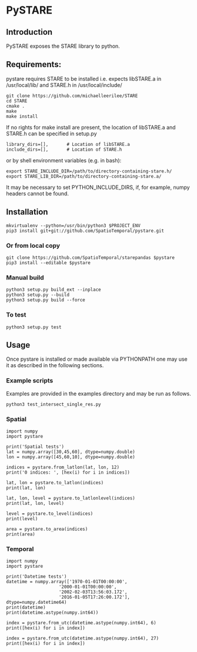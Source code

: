 # PySTARE

## Introduction
PySTARE exposes the STARE library to python.


## Requirements:
pystare requires STARE to be installed i.e. expects libSTARE.a in /usr/local/lib/ and STARE.h in /usr/local/include/

    git clone https://github.com/michaelleerilee/STARE
    cd STARE
    cmake .
    make
    make install

If no rights for make install are present, the location of libSTARE.a and STARE.h can be specified in setup.py

    library_dirs=[],       # Location of libSTARE.a
    include_dirs=[],       # Location of STARE.h

or by shell environment variables (e.g. in bash):

    export STARE_INCLUDE_DIR=/path/to/directory-containing-stare.h/
    export STARE_LIB_DIR=/path/to/directory-containing-stare.a/

It may be necessary to set PYTHON_INCLUDE_DIRS, if, for example, numpy headers cannot be found.

## Installation

    mkvirtualenv --python=/usr/bin/python3 $PROJECT_ENV    
    pip3 install git+git://github.com/SpatioTemporal/pystare.git

### Or from local copy

    git clone https://github.com/SpatioTemporal/starepandas $pystare
    pip3 install --editable $pystare
    
### Manual build
    
    python3 setup.py build_ext --inplace
    python3 setup.py --build
    python3 setup.py build --force

### To test

    python3 setup.py test

## Usage

Once pystare is installed or made available via PYTHONPATH one may use it as described in the following sections.

### Example scripts

Examples are provided in the examples directory and may be run as follows.

    python3 test_intersect_single_res.py

### Spatial

    import numpy
    import pystare
    
    print('Spatial tests')
    lat = numpy.array([30,45,60], dtype=numpy.double)
    lon = numpy.array([45,60,10], dtype=numpy.double)

    indices = pystare.from_latlon(lat, lon, 12)
    print('0 indices: ', [hex(i) for i in indices])

    lat, lon = pystare.to_latlon(indices)
    print(lat, lon)

    lat, lon, level = pystare.to_latlonlevel(indices)
    print(lat, lon, level)

    level = pystare.to_level(indices)
    print(level)

    area = pystare.to_area(indices)
    print(area)

### Temporal

    import numpy
    import pystare
    
    print('Datetime tests')
    datetime = numpy.array(['1970-01-01T00:00:00', 
                        '2000-01-01T00:00:00', 
                        '2002-02-03T13:56:03.172', 
                        '2016-01-05T17:26:00.172'], dtype=numpy.datetime64)
    print(datetime)
    print(datetime.astype(numpy.int64))
    
    index = pystare.from_utc(datetime.astype(numpy.int64), 6)
    print([hex(i) for i in index])

    index = pystare.from_utc(datetime.astype(numpy.int64), 27)
    print([hex(i) for i in index])

    



